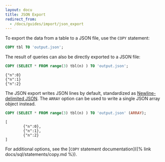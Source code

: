 ```yaml
---
layout: docu
title: JSON Export
redirect_from:
  - /docs/guides/import/json_export
---
```


To export the data from a table to a JSON file, use the `COPY` statement:

```sql
COPY tbl TO 'output.json';
```

The result of queries can also be directly exported to a JSON file:

```sql
COPY (SELECT * FROM range(3) tbl(n) ) TO 'output.json';
```
```
{"n":0}
{"n":1}
{"n":2}
```

The JSON export writes JSON lines by default, standardized as [Newline-delimited JSON](https://en.wikipedia.org/wiki/JSON_streaming#NDJSON).
The `ARRAY` option can be used to write a single JSON array object instead.

```sql
COPY (SELECT * FROM range(3) tbl(n) ) TO 'output.json' (ARRAY);
```
```
[
        {"n":0},
        {"n":1},
        {"n":2}
]
```

For additional options, see the [`COPY` statement documentation]({% link docs/sql/statements/copy.md %}).
